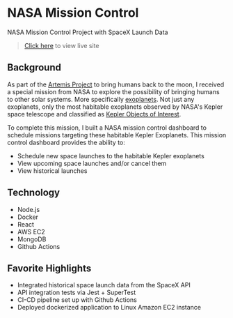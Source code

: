 # NASA Mission Control

NASA Mission Control Project with SpaceX Launch Data

> [Click here](https://nasamissioncontrol.xyz) to view live site

## Background

As part of the [Artemis Project](https://www.nasa.gov/specials/artemis/) to bring humans back to the moon, I received a special mission from NASA to explore the possibility of bringing humans to other solar systems. More specifically [exoplanets](https://exoplanets.nasa.gov/what-is-an-exoplanet/overview/). Not just any exoplanets, only the most habitable exoplanets observed by NASA's Kepler space telescope and classified as [Kepler Objects of Interest](https://exoplanetarchive.ipac.caltech.edu/cgi-bin/TblView/nph-tblView?app=ExoTbls&config=cumulative).

To complete this mission, I built a NASA mission control dashboard to schedule missions targeting these habitable Kepler Exoplanets. This mission control dashboard provides the ability to:

- Schedule new space launches to the habitable Kepler exoplanets
- View upcoming space launches and/or cancel them
- View historical launches

## Technology

- Node.js
- Docker
- React
- AWS EC2
- MongoDB
- Github Actions

## Favorite Highlights

- Integrated historical space launch data from the SpaceX API
- API integration tests via Jest + SuperTest
- CI-CD pipeline set up with Github Actions
- Deployed dockerized application to Linux Amazon EC2 instance
